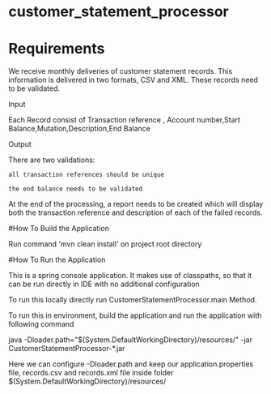 # customer_statement_processor


# Requirements

We receive monthly deliveries of customer statement records. This information is delivered in two formats, CSV and XML. These records need to be validated.


Input

Each Record consist of Transaction reference , Account number,Start Balance,Mutation,Description,End Balance

Output

There are two validations:

    all transaction references should be unique

    the end balance needs to be validated

At the end of the processing, a report needs to be created which will display both the transaction reference and description of each of the failed records.


#How To Build the Application

Run command 'mvn clean install' on project root directory

#How To Run the Application

This is a spring console application. It makes use of classpaths, so that it can be run directly in IDE with no additional configuration

To run this locally directly run CustomerStatementProcessor.main Method. 

To run this in environment, build the application and run the application with following command

java -Dloader.path="$(System.DefaultWorkingDirectory)/resources/" -jar CustomerStatementProcessor-*.jar

Here we can configure -Dloader.path and keep our application.properties file, records.csv and records.xml file inside folder $(System.DefaultWorkingDirectory)/resources/ 



